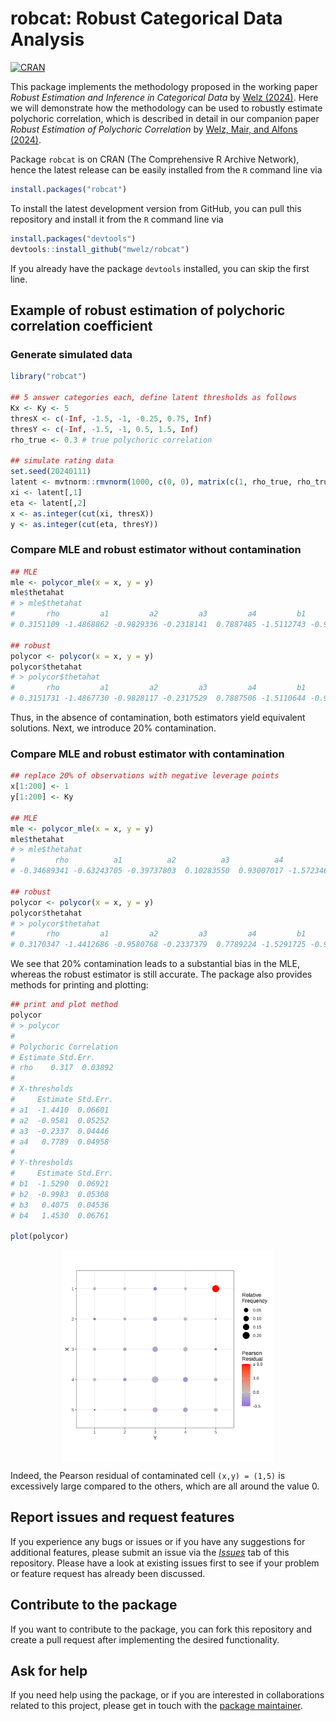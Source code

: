 # robcat: Robust Categorical Data Analysis

[![CRAN](https://www.R-pkg.org/badges/version/robcat)](https://CRAN.R-project.org/package=robcat) 

This package implements the methodology proposed in the working paper _Robust Estimation and Inference in Categorical Data_ by [Welz (2024)](https://arxiv.org/abs/2403.11954). Here we will demonstrate how the methodology can be used to robustly estimate polychoric correlation, which is described in detail in our companion paper _Robust Estimation of Polychoric Correlation_ by [Welz, Mair, and Alfons (2024)](https://arxiv.org/abs/2407.18835).

Package `robcat` is on CRAN (The Comprehensive R Archive Network), hence the latest release can be easily installed from the `R` command line via

```R
install.packages("robcat")
```

To install the latest development version from GitHub, you can pull this repository and install it from the `R` command line via
```R
install.packages("devtools")
devtools::install_github("mwelz/robcat")
```
If you already have the package `devtools` installed, you can skip the first line.


## Example of robust estimation of polychoric correlation coefficient

### Generate simulated data

```R
library("robcat")

## 5 answer categories each, define latent thresholds as follows
Kx <- Ky <- 5
thresX <- c(-Inf, -1.5, -1, -0.25, 0.75, Inf)
thresY <- c(-Inf, -1.5, -1, 0.5, 1.5, Inf)
rho_true <- 0.3 # true polychoric correlation

## simulate rating data
set.seed(20240111)
latent <- mvtnorm::rmvnorm(1000, c(0, 0), matrix(c(1, rho_true, rho_true, 1), 2, 2))
xi <- latent[,1]
eta <- latent[,2]
x <- as.integer(cut(xi, thresX))
y <- as.integer(cut(eta, thresY))
```

### Compare MLE and robust estimator without contamination

```R
## MLE
mle <- polycor_mle(x = x, y = y)
mle$thetahat 
# > mle$thetahat
#       rho         a1         a2         a3         a4         b1         b2         b3         b4 
# 0.3151109 -1.4868862 -0.9829336 -0.2318141  0.7887485 -1.5112743 -0.9889993  0.4276572  1.4582239 

## robust
polycor <- polycor(x = x, y = y)
polycor$thetahat
# > polycor$thetahat
#       rho         a1         a2         a3         a4         b1         b2         b3         b4 
# 0.3151731 -1.4867730 -0.9828117 -0.2317529  0.7887506 -1.5110644 -0.9888898  0.4276510  1.4583212 
```

Thus, in the absence of contamination, both estimators yield equivalent solutions. Next, we introduce 20% contamination.

### Compare MLE and robust estimator with contamination

```R
## replace 20% of observations with negative leverage points
x[1:200] <- 1
y[1:200] <- Ky

## MLE
mle <- polycor_mle(x = x, y = y)
mle$thetahat 
# > mle$thetahat
#         rho          a1          a2          a3          a4          b1          b2          b3          b4 
# -0.34689341 -0.63243705 -0.39737803  0.10283550  0.93007017 -1.57234648 -1.12487769  0.03064128  0.63781488 

## robust
polycor <- polycor(x = x, y = y)
polycor$thetahat
# > polycor$thetahat
#       rho         a1         a2         a3         a4         b1         b2         b3         b4 
# 0.3170347 -1.4412686 -0.9580768 -0.2337379  0.7789224 -1.5291725 -0.9982777  0.4074513  1.4534537

```

We see that 20% contamination leads to a substantial bias in the MLE, whereas the robust estimator is still accurate.
The package also provides methods for printing and plotting:

```R
## print and plot method
polycor
# > polycor
# 
# Polychoric Correlation
# Estimate Std.Err.
# rho    0.317  0.03892
# 
# X-thresholds
#     Estimate Std.Err.
# a1  -1.4410  0.06601
# a2  -0.9581  0.05252
# a3  -0.2337  0.04446
# a4   0.7789  0.04958
# 
# Y-thresholds
#     Estimate Std.Err.
# b1  -1.5290  0.06921
# b2  -0.9983  0.05308
# b3   0.4075  0.04536
# b4   1.4530  0.06761

plot(polycor)
```

<img src="./inst/doc/readme_plots/READMEplot.svg" width="67%" style="display: block; margin: auto;" />

Indeed, the Pearson residual of contaminated cell `(x,y) = (1,5)` is excessively large compared to the others, which are all around the value 0.


## Report issues and request features

If you experience any bugs or issues or if you have any suggestions for additional features, please submit an issue via the [*Issues*](https://github.com/mwelz/robcat/issues) tab of this repository.  Please have a look at existing issues first to see if your problem or feature request has already been discussed.


## Contribute to the package

If you want to contribute to the package, you can fork this repository and create a pull request after implementing the desired functionality.


## Ask for help

If you need help using the package, or if you are interested in collaborations related to this project, please get in touch with the [package maintainer](https://mwelz.github.io/).
